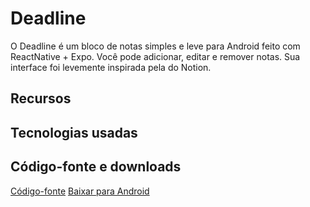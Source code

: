 # Deadline

O Deadline é um bloco de notas simples e leve para Android feito com ReactNative + Expo. Você pode adicionar, editar e remover notas. Sua interface foi levemente inspirada pela do Notion.

## Recursos

## Tecnologias usadas

## Código-fonte e downloads

[Código-fonte](https://github.com/Redwars22/deadline)
[Baixar para Android](https://getdeadline.vercel.app/)
